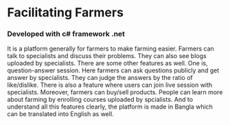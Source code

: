 <h1>Facilitating Farmers</h1>
<h3>
    Developed with c# framework .net </h3>
<p>
    It is a platform generally for farmers to make farming easier. Farmers can talk to specialists and discuss their problems. They can also see blogs uploaded by specialists. There are some other features as well. One is, question-answer session. Here farmers can ask questions publicly and get answer by specialists. They can judge the answers by the ratio of like/dislike. There is also a feature where users can join live session with specialists. Moreover, farmers can buy/sell products. People can learn more about farming by enrolling courses uploaded by spcialists. And to understand all this features clearly,  the platform is made in Bangla which can be translated into English as well.
</p>

